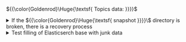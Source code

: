 ${{\color{Goldenrod}\Huge{\textsf{ Topics data: }}}}\$

<details>
	<summary>
	If the ${{\color{Goldenrod}\Huge{\textsf{ snapshot }}}}\$ directory is broken, there is a recovery process
	</summary>
	<br />
`curl -XPOST localhost:9200/_snapshot/snapshots/disable` - try to disable if the snapshot entity is available

`curl -XDELETE localhost:9200/_snapshot/snapshots` - delete the snapshot entity

```bash
curl -XPUT localhost:9200/_snapshot/snapshots" \
-H 'Content-Type: application/json' \
-d '{"type": "fs","settings": {"location": "/usr/share/opensearch/data/snapshots"}}'
```

Re-create the snapshot, but we need to check that the elasticsearch config has a pointer to this directory:

`/usr/share/opensearch/config/opensearch.yaml` 


💡 The addition process is described in [Elasticsearch documentation](https://www.elastic.co/guide/en/elasticsearch/reference/current/snapshots-register-repository.html)

`curl -XGET localhost:9200/_snapshot/snapshots/_all?pretty` - check that the new entity matches

After that you can create snapshots inside again, like this:

```bash
curl -XPUT localhost:9200/_snapshot/snapshots/snapshot_daily_001 \
-H 'Content-Type: application/json' \
-d '{ "indices": "index_name-*", "ignore_unavailable": true, "include_global_state": false, "metadata": {"taken_at": "2077-01-01T00:00:00Z" }}'
```

</details>

<details>
	<summary>
	Test filling of Elasticserch base with junk data
	</summary>
	<br />

```bash
curl -o us_states.ndjson https://raw.githubusercontent.com/Ego1/SampleData/main/elasticsearch/bulk_upload/us_states.ndjson 
```

```bash
curl -H "Content-Type: application/x-ndjson" \
-XPOST localhost:9200/_bulk \
--data-binary "@us_states.ndjson"
```

`curl localhost:9200/_cat/indices` - view the index being created

</details>
